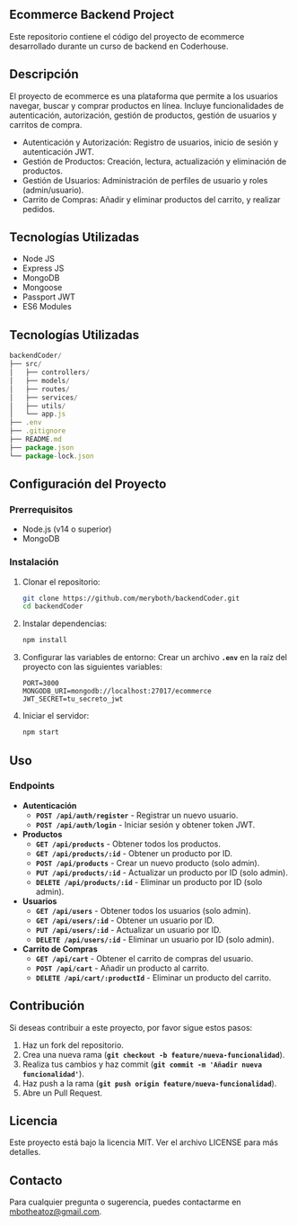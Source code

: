 ## Ecommerce Backend Project

Este repositorio contiene el código del proyecto de ecommerce desarrollado durante un curso de backend en Coderhouse.

## Descripción

El proyecto de ecommerce es una plataforma que permite a los usuarios navegar, buscar y comprar productos en línea. Incluye funcionalidades de autenticación, autorización, gestión de productos, gestión de usuarios y carritos de compra.

- Autenticación y Autorización: Registro de usuarios, inicio de sesión y autenticación JWT.
- Gestión de Productos: Creación, lectura, actualización y eliminación de productos.
- Gestión de Usuarios: Administración de perfiles de usuario y roles (admin/usuario).
- Carrito de Compras: Añadir y eliminar productos del carrito, y realizar pedidos.

## Tecnologías Utilizadas

- Node JS
- Express JS
- MongoDB
- Mongoose
- Passport JWT
- ES6 Modules

## Tecnologías Utilizadas

```jsx
backendCoder/
├── src/
│   ├── controllers/
│   ├── models/
│   ├── routes/
│   ├── services/
│   ├── utils/
│   └── app.js
├── .env
├── .gitignore
├── README.md
├── package.json
└── package-lock.json
```

## **Configuración del Proyecto**

### **Prerrequisitos**

- Node.js (v14 o superior)
- MongoDB

### **Instalación**

1. Clonar el repositorio:
    
    ```bash
    git clone https://github.com/meryboth/backendCoder.git
    cd backendCoder
    ```
    
2. Instalar dependencias:
    
    ```bash
    npm install
    ```
    
3. Configurar las variables de entorno:
Crear un archivo **`.env`** en la raíz del proyecto con las siguientes variables:
    
    ```
    PORT=3000
    MONGODB_URI=mongodb://localhost:27017/ecommerce
    JWT_SECRET=tu_secreto_jwt
    ```
    
4. Iniciar el servidor:
    
    ```bash
    npm start
    ```
    

## **Uso**

### **Endpoints**

- **Autenticación**
    - **`POST /api/auth/register`** - Registrar un nuevo usuario.
    - **`POST /api/auth/login`** - Iniciar sesión y obtener token JWT.
- **Productos**
    - **`GET /api/products`** - Obtener todos los productos.
    - **`GET /api/products/:id`** - Obtener un producto por ID.
    - **`POST /api/products`** - Crear un nuevo producto (solo admin).
    - **`PUT /api/products/:id`** - Actualizar un producto por ID (solo admin).
    - **`DELETE /api/products/:id`** - Eliminar un producto por ID (solo admin).
- **Usuarios**
    - **`GET /api/users`** - Obtener todos los usuarios (solo admin).
    - **`GET /api/users/:id`** - Obtener un usuario por ID.
    - **`PUT /api/users/:id`** - Actualizar un usuario por ID.
    - **`DELETE /api/users/:id`** - Eliminar un usuario por ID (solo admin).
- **Carrito de Compras**
    - **`GET /api/cart`** - Obtener el carrito de compras del usuario.
    - **`POST /api/cart`** - Añadir un producto al carrito.
    - **`DELETE /api/cart/:productId`** - Eliminar un producto del carrito.

## **Contribución**

Si deseas contribuir a este proyecto, por favor sigue estos pasos:

1. Haz un fork del repositorio.
2. Crea una nueva rama (**`git checkout -b feature/nueva-funcionalidad`**).
3. Realiza tus cambios y haz commit (**`git commit -m 'Añadir nueva funcionalidad'`**).
4. Haz push a la rama (**`git push origin feature/nueva-funcionalidad`**).
5. Abre un Pull Request.

## **Licencia**

Este proyecto está bajo la licencia MIT. Ver el archivo LICENSE para más detalles.

## **Contacto**

Para cualquier pregunta o sugerencia, puedes contactarme en mbotheatoz@gmail.com.